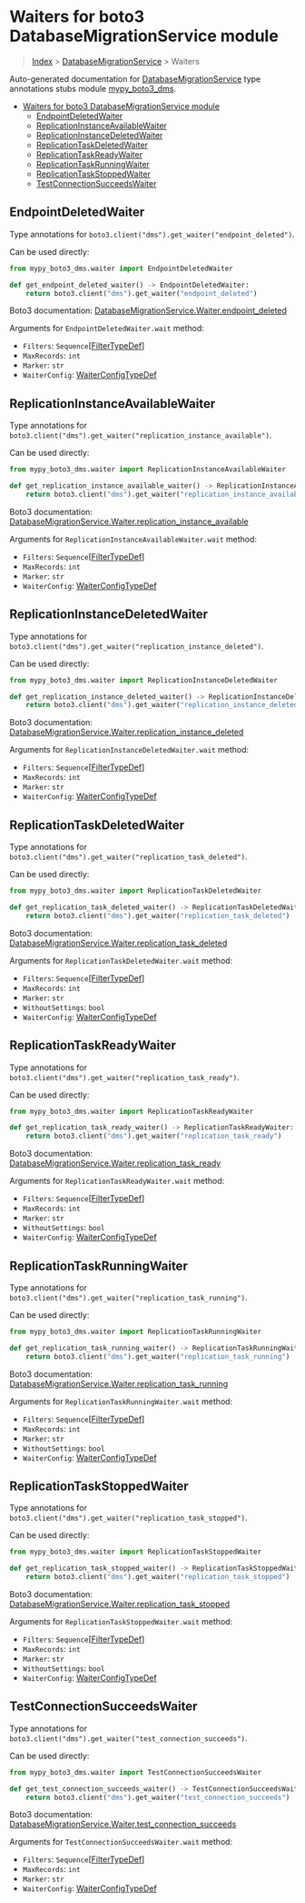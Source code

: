# Waiters for boto3 DatabaseMigrationService module

> [Index](..) > [DatabaseMigrationService](.) > Waiters

Auto-generated documentation for
[DatabaseMigrationService](https://boto3.amazonaws.com/v1/documentation/api/latest/reference/services/dms.html#DatabaseMigrationService)
type annotations stubs module
[mypy_boto3_dms](https://pypi.org/project/mypy-boto3-dms/).

- [Waiters for boto3 DatabaseMigrationService module](#waiters-for-boto3-databasemigrationservice-module)
  - [EndpointDeletedWaiter](#endpointdeletedwaiter)
  - [ReplicationInstanceAvailableWaiter](#replicationinstanceavailablewaiter)
  - [ReplicationInstanceDeletedWaiter](#replicationinstancedeletedwaiter)
  - [ReplicationTaskDeletedWaiter](#replicationtaskdeletedwaiter)
  - [ReplicationTaskReadyWaiter](#replicationtaskreadywaiter)
  - [ReplicationTaskRunningWaiter](#replicationtaskrunningwaiter)
  - [ReplicationTaskStoppedWaiter](#replicationtaskstoppedwaiter)
  - [TestConnectionSucceedsWaiter](#testconnectionsucceedswaiter)

## EndpointDeletedWaiter

Type annotations for `boto3.client("dms").get_waiter("endpoint_deleted")`.

Can be used directly:

```python
from mypy_boto3_dms.waiter import EndpointDeletedWaiter

def get_endpoint_deleted_waiter() -> EndpointDeletedWaiter:
    return boto3.client("dms").get_waiter("endpoint_deleted")
```

Boto3 documentation:
[DatabaseMigrationService.Waiter.endpoint_deleted](https://boto3.amazonaws.com/v1/documentation/api/latest/reference/services/dms.html#DatabaseMigrationService.Waiter.EndpointDeleted)

Arguments for `EndpointDeletedWaiter.wait` method:

- `Filters`: `Sequence`\[[FilterTypeDef](./type_defs.md#filtertypedef)\]
- `MaxRecords`: `int`
- `Marker`: `str`
- `WaiterConfig`: [WaiterConfigTypeDef](./type_defs.md#waiterconfigtypedef)

## ReplicationInstanceAvailableWaiter

Type annotations for
`boto3.client("dms").get_waiter("replication_instance_available")`.

Can be used directly:

```python
from mypy_boto3_dms.waiter import ReplicationInstanceAvailableWaiter

def get_replication_instance_available_waiter() -> ReplicationInstanceAvailableWaiter:
    return boto3.client("dms").get_waiter("replication_instance_available")
```

Boto3 documentation:
[DatabaseMigrationService.Waiter.replication_instance_available](https://boto3.amazonaws.com/v1/documentation/api/latest/reference/services/dms.html#DatabaseMigrationService.Waiter.ReplicationInstanceAvailable)

Arguments for `ReplicationInstanceAvailableWaiter.wait` method:

- `Filters`: `Sequence`\[[FilterTypeDef](./type_defs.md#filtertypedef)\]
- `MaxRecords`: `int`
- `Marker`: `str`
- `WaiterConfig`: [WaiterConfigTypeDef](./type_defs.md#waiterconfigtypedef)

## ReplicationInstanceDeletedWaiter

Type annotations for
`boto3.client("dms").get_waiter("replication_instance_deleted")`.

Can be used directly:

```python
from mypy_boto3_dms.waiter import ReplicationInstanceDeletedWaiter

def get_replication_instance_deleted_waiter() -> ReplicationInstanceDeletedWaiter:
    return boto3.client("dms").get_waiter("replication_instance_deleted")
```

Boto3 documentation:
[DatabaseMigrationService.Waiter.replication_instance_deleted](https://boto3.amazonaws.com/v1/documentation/api/latest/reference/services/dms.html#DatabaseMigrationService.Waiter.ReplicationInstanceDeleted)

Arguments for `ReplicationInstanceDeletedWaiter.wait` method:

- `Filters`: `Sequence`\[[FilterTypeDef](./type_defs.md#filtertypedef)\]
- `MaxRecords`: `int`
- `Marker`: `str`
- `WaiterConfig`: [WaiterConfigTypeDef](./type_defs.md#waiterconfigtypedef)

## ReplicationTaskDeletedWaiter

Type annotations for
`boto3.client("dms").get_waiter("replication_task_deleted")`.

Can be used directly:

```python
from mypy_boto3_dms.waiter import ReplicationTaskDeletedWaiter

def get_replication_task_deleted_waiter() -> ReplicationTaskDeletedWaiter:
    return boto3.client("dms").get_waiter("replication_task_deleted")
```

Boto3 documentation:
[DatabaseMigrationService.Waiter.replication_task_deleted](https://boto3.amazonaws.com/v1/documentation/api/latest/reference/services/dms.html#DatabaseMigrationService.Waiter.ReplicationTaskDeleted)

Arguments for `ReplicationTaskDeletedWaiter.wait` method:

- `Filters`: `Sequence`\[[FilterTypeDef](./type_defs.md#filtertypedef)\]
- `MaxRecords`: `int`
- `Marker`: `str`
- `WithoutSettings`: `bool`
- `WaiterConfig`: [WaiterConfigTypeDef](./type_defs.md#waiterconfigtypedef)

## ReplicationTaskReadyWaiter

Type annotations for
`boto3.client("dms").get_waiter("replication_task_ready")`.

Can be used directly:

```python
from mypy_boto3_dms.waiter import ReplicationTaskReadyWaiter

def get_replication_task_ready_waiter() -> ReplicationTaskReadyWaiter:
    return boto3.client("dms").get_waiter("replication_task_ready")
```

Boto3 documentation:
[DatabaseMigrationService.Waiter.replication_task_ready](https://boto3.amazonaws.com/v1/documentation/api/latest/reference/services/dms.html#DatabaseMigrationService.Waiter.ReplicationTaskReady)

Arguments for `ReplicationTaskReadyWaiter.wait` method:

- `Filters`: `Sequence`\[[FilterTypeDef](./type_defs.md#filtertypedef)\]
- `MaxRecords`: `int`
- `Marker`: `str`
- `WithoutSettings`: `bool`
- `WaiterConfig`: [WaiterConfigTypeDef](./type_defs.md#waiterconfigtypedef)

## ReplicationTaskRunningWaiter

Type annotations for
`boto3.client("dms").get_waiter("replication_task_running")`.

Can be used directly:

```python
from mypy_boto3_dms.waiter import ReplicationTaskRunningWaiter

def get_replication_task_running_waiter() -> ReplicationTaskRunningWaiter:
    return boto3.client("dms").get_waiter("replication_task_running")
```

Boto3 documentation:
[DatabaseMigrationService.Waiter.replication_task_running](https://boto3.amazonaws.com/v1/documentation/api/latest/reference/services/dms.html#DatabaseMigrationService.Waiter.ReplicationTaskRunning)

Arguments for `ReplicationTaskRunningWaiter.wait` method:

- `Filters`: `Sequence`\[[FilterTypeDef](./type_defs.md#filtertypedef)\]
- `MaxRecords`: `int`
- `Marker`: `str`
- `WithoutSettings`: `bool`
- `WaiterConfig`: [WaiterConfigTypeDef](./type_defs.md#waiterconfigtypedef)

## ReplicationTaskStoppedWaiter

Type annotations for
`boto3.client("dms").get_waiter("replication_task_stopped")`.

Can be used directly:

```python
from mypy_boto3_dms.waiter import ReplicationTaskStoppedWaiter

def get_replication_task_stopped_waiter() -> ReplicationTaskStoppedWaiter:
    return boto3.client("dms").get_waiter("replication_task_stopped")
```

Boto3 documentation:
[DatabaseMigrationService.Waiter.replication_task_stopped](https://boto3.amazonaws.com/v1/documentation/api/latest/reference/services/dms.html#DatabaseMigrationService.Waiter.ReplicationTaskStopped)

Arguments for `ReplicationTaskStoppedWaiter.wait` method:

- `Filters`: `Sequence`\[[FilterTypeDef](./type_defs.md#filtertypedef)\]
- `MaxRecords`: `int`
- `Marker`: `str`
- `WithoutSettings`: `bool`
- `WaiterConfig`: [WaiterConfigTypeDef](./type_defs.md#waiterconfigtypedef)

## TestConnectionSucceedsWaiter

Type annotations for
`boto3.client("dms").get_waiter("test_connection_succeeds")`.

Can be used directly:

```python
from mypy_boto3_dms.waiter import TestConnectionSucceedsWaiter

def get_test_connection_succeeds_waiter() -> TestConnectionSucceedsWaiter:
    return boto3.client("dms").get_waiter("test_connection_succeeds")
```

Boto3 documentation:
[DatabaseMigrationService.Waiter.test_connection_succeeds](https://boto3.amazonaws.com/v1/documentation/api/latest/reference/services/dms.html#DatabaseMigrationService.Waiter.TestConnectionSucceeds)

Arguments for `TestConnectionSucceedsWaiter.wait` method:

- `Filters`: `Sequence`\[[FilterTypeDef](./type_defs.md#filtertypedef)\]
- `MaxRecords`: `int`
- `Marker`: `str`
- `WaiterConfig`: [WaiterConfigTypeDef](./type_defs.md#waiterconfigtypedef)
